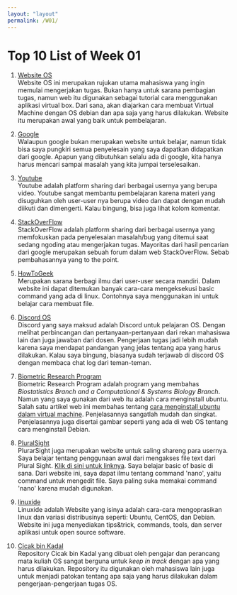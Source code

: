 ```yaml
---
layout: "layout"
permalink: /W01/
---
```


# Top 10 List of Week 01

1. [Website OS](osp4diss.vlsm.org)<br>
Website OS ini merupakan rujukan utama mahasiswa yang ingin memulai mengerjakan tugas. Bukan hanya untuk sarana pembagian tugas, namun web itu digunakan sebagai tutorial cara menggunakan aplikasi virtual box. Dari sana, akan diajarkan cara membuat Virtual Machine dengan OS debian dan apa saja yang harus dilakukan. Website itu merupakan awal yang baik untuk pembelajaran.

2. [Google](https://www.google.com/)<br>
Walaupun google bukan merupakan website untuk belajar, namun tidak bisa saya pungkiri semua penyelesain yang saya dapatkan didapatkan dari google. Apapun yang dibutuhkan selalu ada di google, kita hanya harus mencari sampai masalah yang kita jumpai terselesaikan.

3. [Youtube](https://www.youtube.com/)<br>
Youtube adalah platform sharing dari berbagai usernya yang berupa video. Youtube sangat membantu pembelajaran karena materi yang disuguhkan oleh user-user nya berupa video dan dapat dengan mudah diikuti dan dimengerti. Kalau bingung, bisa juga lihat kolom komentar.

4. [StackOverFlow](https://stackoverflow.com/)<br>
StackOverFlow adalah platform sharing dari berbagai usernya yang memfokuskan pada penyelesaian masalah/bug yang ditemui saat sedang ngoding atau mengerjakan tugas. Mayoritas dari hasil pencarian dari google merupakan sebuah forum dalam web StackOverFlow. Sebab pembahasannya yang to the point.

5. [HowToGeek](https://www.howtogeek.com/)<br>
Merupakan sarana berbagi ilmu dari user-user secara mandiri. Dalam website ini dapat ditemukan banyak cara-cara mengeksekusi basic command yang ada di linux. Contohnya saya menggunakan ini untuk belajar cara membuat file.

6. [Discord OS](https://discord.com/)<br>
Discord yang saya maksud adalah Discord untuk pelajaran OS. Dengan melihat perbincangan dan pertanyaan-pertanyaan dari rekan mahasiswa lain dan juga jawaban dari dosen. Pengerjaan tugas jadi lebih mudah karena saya mendapat pandangan yang jelas tentang apa yang harus dilakukan. Kalau saya bingung, biasanya sudah terjawab di discord OS dengan membaca chat log dari teman-teman.

7. [Biometric Research Program](brb.nci.nih.gov)<br>
Biometric Research Program adalah program yang membahas <i>Biostatistics Branch and a Computational & Systems Biology Branch</i>. Namun yang saya gunakan dari web itu adalah cara menginstall ubuntu. Salah satu artikel web ini membahas tentang [cara menginstall ubuntu dalam virtual machine](https://brb.nci.nih.gov/seqtools/installUbuntu.html). Penjelasannya sangatlah mudah dan singkat. Penjelasannya juga disertai gambar seperti yang ada di web OS tentang cara menginstall Debian.

8. [PluralSight](https://www.pluralsight.com/)<br>
PlurarSight juga merupakan website untuk saling shareng para usernya. Saya belajar tentang penggunaan awal dari mengakses file text dari Plural Sight. [Klik di sini untuk linknya](https://www.pluralsight.com/blog/it-ops/linux-text-editors-vi-nano#:~:text=Nano%20has%20a%20pseudo%2Dgraphical,the%20Linux%20OS%20you%20use.&text=To%20start%20Vi%2C%20you%20just,file%20will%20be%20created%20anew.). Saya belajar basic of basic di sana. Dari website ini, saya dapat ilmu tentang command 'nano', yaitu command untuk mengedit file. Saya paling suka memakai command 'nano' karena mudah digunakan.

9. [linuxide](https://linoxide.com/)<br>
Linuxide adalah Website yang isinya adalah cara-cara mengoprasikan linux dan variasi distribusinya seperti: Ubuntu, CentOS, dan Debian. Website ini juga menyediakan tips&trick, commands, tools, dan server aplikasi untuk open source software.

10. [Cicak bin Kadal](https://github.com/cbkadal/os211)<br>
Repository Cicak bin Kadal yang dibuat oleh pengajar dan perancang mata kuliah OS sangat berguna untuk <i>keep in track</i> dengan apa yang harus dilakukan. Repository itu digunakan oleh mahasiswa lain juga untuk menjadi patokan tentang apa saja yang harus dilakukan dalam pengerjaan-pengerjaan tugas OS.